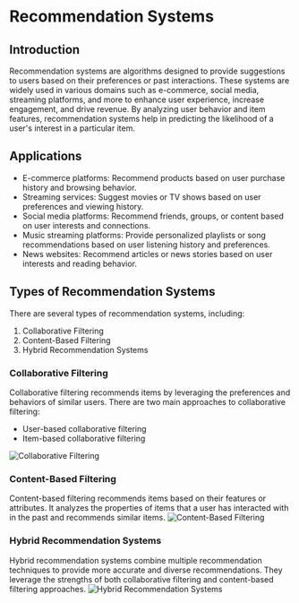 # Recommendation Systems

## Introduction
Recommendation systems are algorithms designed to provide suggestions to users based on their preferences or past interactions. These systems are widely used in various domains such as e-commerce, social media, streaming platforms, and more to enhance user experience, increase engagement, and drive revenue. By analyzing user behavior and item features, recommendation systems help in predicting the likelihood of a user's interest in a particular item.

## Applications
- E-commerce platforms: Recommend products based on user purchase history and browsing behavior.
- Streaming services: Suggest movies or TV shows based on user preferences and viewing history.
- Social media platforms: Recommend friends, groups, or content based on user interests and connections.
- Music streaming platforms: Provide personalized playlists or song recommendations based on user listening history and preferences.
- News websites: Recommend articles or news stories based on user interests and reading behavior.

## Types of Recommendation Systems
There are several types of recommendation systems, including:
1. Collaborative Filtering
2. Content-Based Filtering
3. Hybrid Recommendation Systems

### Collaborative Filtering
Collaborative filtering recommends items by leveraging the preferences and behaviors of similar users. There are two main approaches to collaborative filtering:
- User-based collaborative filtering
- Item-based collaborative filtering

![Collaborative Filtering](images/collaborative_filtering.png)

### Content-Based Filtering
Content-based filtering recommends items based on their features or attributes. It analyzes the properties of items that a user has interacted with in the past and recommends similar items.
![Content-Based Filtering](images/content_based_filtering.png)

### Hybrid Recommendation Systems
Hybrid recommendation systems combine multiple recommendation techniques to provide more accurate and diverse recommendations. They leverage the strengths of both collaborative filtering and content-based filtering approaches.
![Hybrid Recommendation Systems](images/hybrid_recommendation_systems.png)

